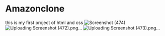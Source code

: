 # Amazonclone
this is my first project of html and css
![Screenshot (474)](https://github.com/MehrotraSneha/Amazonclone/assets/172880705/ca97e957-80e6-49a9-aed1-f1326835d5a3)
![Uploading Screenshot (472).png…]()
![Uploading Screenshot (473).png…]()
